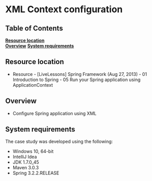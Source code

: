 # XML Context configuration

## Table of Contents
**[Resource location](#resource-location)**  
**[Overview](#overview)**
**[System requirements](#system-requirements)** 

## Resource location
- Resource - [LiveLessons] Spring Framework (Aug 27, 2013) - 01 Introduction to Spring - 05 Run your Spring application using ApplicationContext

## Overview
- Configure Spring application using XML

## System requirements

The case study was developed using the following:

- Windows 10, 64-bit
- IntelliJ Idea
- JDK 1.7.0_45
- Maven 3.0.3
- Spring 3.2.2.RELEASE
